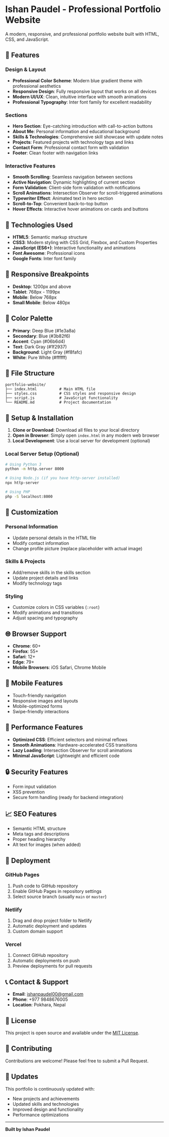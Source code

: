 # Ishan Paudel - Professional Portfolio Website

A modern, responsive, and professional portfolio website built with HTML, CSS, and JavaScript.

## 🌟 Features

### Design & Layout
- **Professional Color Scheme**: Modern blue gradient theme with professional aesthetics
- **Responsive Design**: Fully responsive layout that works on all devices
- **Modern UI/UX**: Clean, intuitive interface with smooth animations
- **Professional Typography**: Inter font family for excellent readability

### Sections
- **Hero Section**: Eye-catching introduction with call-to-action buttons
- **About Me**: Personal information and educational background
- **Skills & Technologies**: Comprehensive skill showcase with update notes
- **Projects**: Featured projects with technology tags and links
- **Contact Form**: Professional contact form with validation
- **Footer**: Clean footer with navigation links

### Interactive Features
- **Smooth Scrolling**: Seamless navigation between sections
- **Active Navigation**: Dynamic highlighting of current section
- **Form Validation**: Client-side form validation with notifications
- **Scroll Animations**: Intersection Observer for scroll-triggered animations
- **Typewriter Effect**: Animated text in hero section
- **Scroll-to-Top**: Convenient back-to-top button
- **Hover Effects**: Interactive hover animations on cards and buttons

## 🚀 Technologies Used

- **HTML5**: Semantic markup structure
- **CSS3**: Modern styling with CSS Grid, Flexbox, and Custom Properties
- **JavaScript (ES6+)**: Interactive functionality and animations
- **Font Awesome**: Professional icons
- **Google Fonts**: Inter font family

## 📱 Responsive Breakpoints

- **Desktop**: 1200px and above
- **Tablet**: 768px - 1199px
- **Mobile**: Below 768px
- **Small Mobile**: Below 480px

## 🎨 Color Palette

- **Primary**: Deep Blue (#1e3a8a)
- **Secondary**: Blue (#3b82f6)
- **Accent**: Cyan (#06b6d4)
- **Text**: Dark Gray (#1f2937)
- **Background**: Light Gray (#f8fafc)
- **White**: Pure White (#ffffff)

## 📁 File Structure

```
portfolio-website/
├── index.html          # Main HTML file
├── styles.css          # CSS styles and responsive design
├── script.js           # JavaScript functionality
└── README.md           # Project documentation
```

## 🔧 Setup & Installation

1. **Clone or Download**: Download all files to your local directory
2. **Open in Browser**: Simply open `index.html` in any modern web browser
3. **Local Development**: Use a local server for development (optional)

### Local Server Setup (Optional)
```bash
# Using Python 3
python -m http.server 8000

# Using Node.js (if you have http-server installed)
npx http-server

# Using PHP
php -S localhost:8000
```

## 📝 Customization

### Personal Information
- Update personal details in the HTML file
- Modify contact information
- Change profile picture (replace placeholder with actual image)

### Skills & Projects
- Add/remove skills in the skills section
- Update project details and links
- Modify technology tags

### Styling
- Customize colors in CSS variables (`:root`)
- Modify animations and transitions
- Adjust spacing and typography

## 🌐 Browser Support

- **Chrome**: 60+
- **Firefox**: 55+
- **Safari**: 12+
- **Edge**: 79+
- **Mobile Browsers**: iOS Safari, Chrome Mobile

## 📱 Mobile Features

- Touch-friendly navigation
- Responsive images and layouts
- Mobile-optimized forms
- Swipe-friendly interactions

## 🎯 Performance Features

- **Optimized CSS**: Efficient selectors and minimal reflows
- **Smooth Animations**: Hardware-accelerated CSS transitions
- **Lazy Loading**: Intersection Observer for scroll animations
- **Minimal JavaScript**: Lightweight and efficient code

## 🔒 Security Features

- Form input validation
- XSS prevention
- Secure form handling (ready for backend integration)

## 📈 SEO Features

- Semantic HTML structure
- Meta tags and descriptions
- Proper heading hierarchy
- Alt text for images (when added)

## 🚀 Deployment

### GitHub Pages
1. Push code to GitHub repository
2. Enable GitHub Pages in repository settings
3. Select source branch (usually `main` or `master`)

### Netlify
1. Drag and drop project folder to Netlify
2. Automatic deployment and updates
3. Custom domain support

### Vercel
1. Connect GitHub repository
2. Automatic deployments on push
3. Preview deployments for pull requests

## 📞 Contact & Support

- **Email**: ishanpaudel00@gmail.com
- **Phone**: +977 9848676005
- **Location**: Pokhara, Nepal

## 📄 License

This project is open source and available under the [MIT License](LICENSE).

## 🤝 Contributing

Contributions are welcome! Please feel free to submit a Pull Request.

## 🔄 Updates

This portfolio is continuously updated with:
- New projects and achievements
- Updated skills and technologies
- Improved design and functionality
- Performance optimizations

---

**Built by Ishan Paudel**



